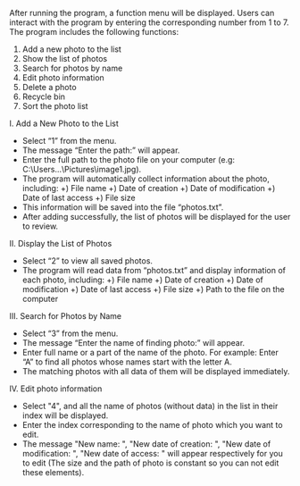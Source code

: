 After running the program, a function menu will be displayed. Users can interact with the program by entering the corresponding number from 1 to 7. The program includes the following functions:

1. Add a new photo to the list
2. Show the list of photos
3. Search for photos by name
4. Edit photo information
5. Delete a photo
6. Recycle bin
7. Sort the photo list

I. Add a New Photo to the List
- Select “1” from the menu.
- The message “Enter the path:” will appear.
- Enter the full path to the photo file on your computer (e.g: C:\Users\...\Pictures\image1.jpg).
- The program will automatically collect information about the photo, including:
	+) File name
	+) Date of creation
	+) Date of modification
	+) Date of last access
	+) File size
- This information will be saved into the file “photos.txt”.
- After adding successfully, the list of photos will be displayed for the user to review.

II. Display the List of Photos
- Select “2” to view all saved photos.
- The program will read data from “photos.txt” and display information of each photo, including:
	+) File name
	+) Date of creation
	+) Date of modification
	+) Date of last access
	+) File size
	+) Path to the file on the computer

III. Search for Photos by Name
- Select “3” from the menu.
- The message “Enter the name of finding photo:” will appear.
- Enter full name or a part of the name of the photo.
	For example: Enter “A” to find all photos whose names start with the letter A.
- The matching photos with all data of them will be displayed immediately.

IV. Edit photo information
- Select "4", and all the name of photos (without data) in the list in their index will be displayed.
- Enter the index corresponding to the name of photo which you want to edit.
- The message "New name: ", "New date of creation: ", "New date of modification: ", "New date of access: " will appear respectively for you to edit (The size and the path of photo is constant so you can not edit these elements).
